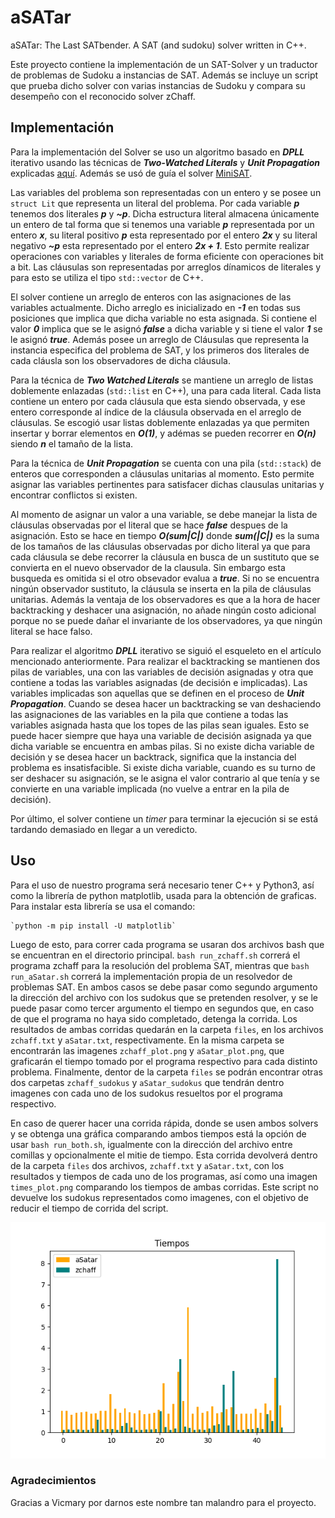 # aSATar
aSATar: The Last SATbender. A SAT (and sudoku) solver written in C++.

Este proyecto contiene la implementación de un SAT-Solver y un traductor de problemas de Sudoku a instancias de SAT. Además se incluye un script que prueba dicho solver con varias instancias de Sudoku y compara su desempeño con el reconocido solver zChaff.

## Implementación
Para la implementación del Solver se uso un algoritmo basado en ***DPLL*** iterativo usando las técnicas de ***Two-Watched Literals*** y ***Unit Propagation*** explicadas [aquí](https://www.cs.cornell.edu/gomes/pdf/2008_gomes_knowledge_satisfiability.pdf). Además se usó de guía el solver [MiniSAT](https://github.com/niklasso/minisat).

Las variables del problema son representadas con un entero y se posee un `struct Lit` que representa un literal del problema. Por cada variable ***p*** tenemos dos literales ***p*** y ***~p***. Dicha estructura literal almacena únicamente un entero de tal forma que si tenemos una variable ***p*** representada por un entero ***x***, su literal positivo ***p*** esta representado por el entero ***2x*** y su literal negativo ***~p*** esta representado por el entero ***2x + 1***. Esto permite realizar operaciones con variables y literales de forma eficiente con operaciones bit a bit. Las cláusulas son representadas por arreglos dínamicos de literales y para esto se utiliza el tipo `std::vector` de C++.

El solver contiene un arreglo de enteros con las asignaciones de las variables actualmente. Dicho arreglo es inicializado en ***-1*** en todas sus posiciones que implica que dicha variable no esta asignada. Si contiene el valor ***0*** implica que se le asignó ***false*** a dicha variable y si tiene el valor ***1*** se le asignó ***true***. Además posee un arreglo de Cláusulas que representa la instancia especifica del problema de SAT, y los primeros dos literales de cada cláusla son los observadores de dicha cláusula. 

Para la técnica de ***Two Watched Literals*** se mantiene un arreglo de listas doblemente enlazadas (`std::list` en C++), una para cada literal. Cada lista contiene un entero por cada cláusula que esta siendo observada, y ese entero corresponde al índice de la cláusula observada en el arreglo de cláusulas. Se escogió usar listas doblemente enlazadas ya que permiten insertar y borrar elementos en ***O(1)***, y adémas se pueden recorrer en ***O(n)*** siendo ***n*** el tamaño de la lista.

Para la técnica de ***Unit Propagation*** se cuenta con una pila (`std::stack`) de enteros que corresponden a cláusulas unitarias al momento. Esto permite asignar las variables pertinentes para satisfacer dichas clausulas unitarias y encontrar conflictos si existen. 

Al momento de asignar un valor a una variable, se debe manejar la lista de cláusulas observadas por el literal que se hace ***false*** despues de la asignación. Esto se hace en tiempo ***O(sum|C|)*** donde ***sum(|C|)*** es la suma de los tamaños de las cláusulas observadas por dicho literal ya que para cada cláusula se debe recorrer la cláusula en busca de un sustituto que se convierta en el nuevo observador de la clausula. Sin embargo esta busqueda es omitida si el otro obsevador evalua a ***true***. Si no se encuentra ningún observador sustituto, la cláusula se inserta en la pila de cláusulas unitarias. Además la ventaja de los observadores es que a la hora de hacer backtracking y deshacer una asignación, no añade ningún costo adicional porque no se puede dañar el invariante de los observadores, ya que ningún literal se hace falso.

Para realizar el algoritmo ***DPLL*** iterativo se siguió el esqueleto en el artículo mencionado anteriormente. Para realizar el backtracking se mantienen dos pilas de variables, una con las variables de decisión asignadas y otra que contiene a todas las variables asignadas (de decisión e implicadas). Las variables implicadas son aquellas que se definen en el proceso de ***Unit Propagation***. Cuando se desea hacer un backtracking se van deshaciendo las asignaciones de las variables en la pila que contiene a todas las variables asignada hasta que los topes de las pilas sean iguales. Esto se puede hacer siempre que haya una variable de decisión asignada ya que dicha variable se encuentra en ambas pilas. Si no existe dicha variable de decisión y se desea hacer un backtrack, significa que la instancia del problema es insatisfacible. Si existe dicha variable, cuando es su turno de ser deshacer su asignación, se le asigna el valor contrario al que tenía y se convierte en una variable implicada (no vuelve a entrar en la pila de decisión).

Por último, el solver contiene un *timer* para terminar la ejecución si se está tardando demasiado en llegar a un veredicto.

## Uso
Para el uso de nuestro programa será necesario tener C++ y Python3, así como la librería de python matplotlib, usada para la obtención de graficas. Para instalar esta librería se usa el comando:

	`python -m pip install -U matplotlib`

Luego de esto, para correr cada programa se usaran dos archivos bash que se encuentran en el directorio principal. `bash run_zchaff.sh` correrá el programa zchaff para la resolución del problema SAT, mientras que
`bash run_aSatar.sh` correrá la implementación propia de un resolvedor de problemas SAT. En ambos casos se debe pasar como segundo argumento la dirección del archivo con los sudokus que se pretenden resolver, y se le puede pasar como tercer argumento el tiempo en segundos que, en caso de que el programa no haya sido completado, detenga la corrida. Los resultados de ambas corridas quedarán en la carpeta `files`, en los archivos `zchaff.txt` y `aSatar.txt`, respectivamente. En la misma carpeta se encontrarán las imagenes `zchaff_plot.png` y `aSatar_plot.png`, que graficarán el tiempo tomado por el programa respectivo para cada distinto problema. Finalmente, dentor de la carpeta `files` se podrán encontrar otras dos carpetas `zchaff_sudokus` y `aSatar_sudokus` que tendrán dentro imagenes con cada uno de los sudokus resueltos por el programa respectivo.

En caso de querer hacer una corrida rápida, donde se usen ambos solvers y se obtenga una gráfica comparando ambos tiempos está la opción de usar `bash run_both.sh`, igualmente con la dirección del archivo entre comillas y opcionalmente el mitie de tiempo. Esta corrida devolverá dentro de la carpeta `files` dos archivos, `zchaff.txt` y `aSatar.txt`, con los resultados y tiempos de cada uno de los programas, así como una imagen `times_plot.png` comparando los tiempos de ambas corridas. Este script no devuelve los sudokus representados como imagenes, con el objetivo de reducir el tiempo de corrida del script.

![Alt text](files/example_plot.png?raw=true)

### Agradecimientos
Gracias a Vicmary por darnos este nombre tan malandro para el proyecto.
